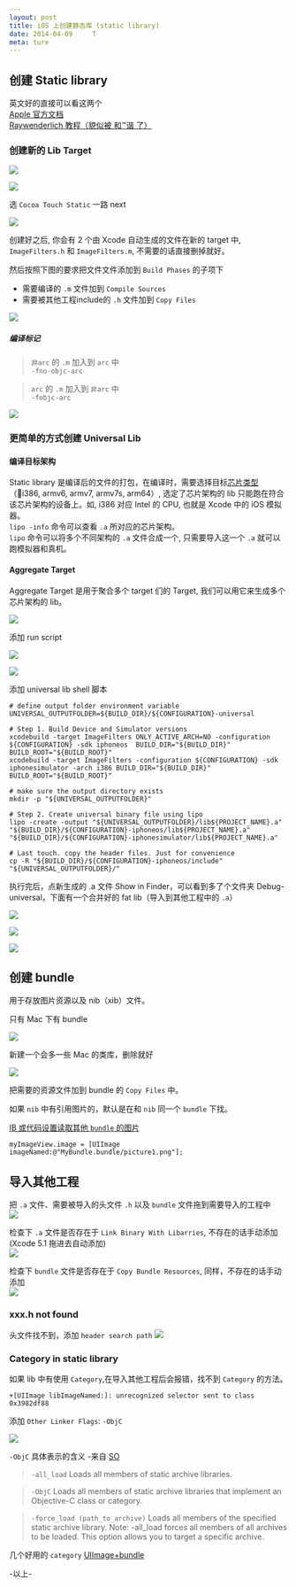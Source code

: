 ```yaml
---
layout: post
title: iOS 上创建静态库 (static library)
date: 2014-04-09     T
meta: ture
---
```


## 创建 Static library
英文好的直接可以看这两个  
[Apple 官方文档](https://developer.apple.com/library/ios/technotes/iOSStaticLibraries/Articles/creating.html)  
[Raywenderlich 教程（貌似被 和™谐 了）](http://www.raywenderlich.com/41377/creating-a-static-library-in-ios-tutorial)

### 创建新的 Lib Target
![](../images/blog-images/2014-04-09/new_target.png)

![](../images/blog-images/2014-04-09/new_static_lib_0.png)

选 `Cocoa Touch Static` 一路 next

![](../images/blog-images/2014-04-09/new_static_lib_1.png)

创建好之后, 你会有 2 个由 Xcode 自动生成的文件在新的 target 中, `ImageFilters.h` 和 `ImageFilters.m`, 不需要的话直接删掉就好。    

然后按照下图的要求把文件文件添加到 `Build Phases` 的子项下

* 需要编译的 ` .m ` 文件加到 `Compile Sources`
* 需要被其他工程include的 ` .h ` 文件加到 `Copy Files`

![](../images/blog-images/2014-04-09/compile_setting.png)

##### 编译标记

>`非arc` 的 ` .m ` 加入到 `arc` 中  
`-fno-objc-arc`

>`arc` 的 ` .m ` 加入到 `非arc` 中  
`-fobjc-arc`

![](../images/blog-images/2014-04-09/compile_flag.png)

### 更简单的方式创建 Universal Lib

#### 编译目标架构
Static library 是编译后的文件的打包，在编译时，需要选择目标[芯片类型](http://www.yidianzixun.com/article/news_eaf23f7ff41d4862ecbf0d10441cf5f5?s=1)（i386, armv6, armv7, armv7s, arm64）, 选定了芯片架构的 lib 只能跑在符合该芯片架构的设备上。如, i386 对应 Intel 的 CPU, 也就是 Xcode 中的 iOS 模拟器。  
`lipo -info` 命令可以查看 ` .a ` 所对应的芯片架构。  
`lipo` 命令可以将多个不同架构的 ` .a ` 文件合成一个, 只需要导入这一个 ` .a ` 就可以跑模拟器和真机。

#### Aggregate Target
Aggregate Target 是用于聚合多个 target 们的 Target, 我们可以用它来生成多个芯片架构的 lib。

![](../images/blog-images/2014-04-09/aggregate_target.png)

添加 run script

![](../images/blog-images/2014-04-09/run_script_0.png)

![](../images/blog-images/2014-04-09/run_script_1.png)

添加 universal lib shell 脚本

```
# define output folder environment variable
UNIVERSAL_OUTPUTFOLDER=${BUILD_DIR}/${CONFIGURATION}-universal
 
# Step 1. Build Device and Simulator versions
xcodebuild -target ImageFilters ONLY_ACTIVE_ARCH=NO -configuration ${CONFIGURATION} -sdk iphoneos  BUILD_DIR="${BUILD_DIR}" BUILD_ROOT="${BUILD_ROOT}"
xcodebuild -target ImageFilters -configuration ${CONFIGURATION} -sdk iphonesimulator -arch i386 BUILD_DIR="${BUILD_DIR}" BUILD_ROOT="${BUILD_ROOT}"
 
# make sure the output directory exists
mkdir -p "${UNIVERSAL_OUTPUTFOLDER}"
 
# Step 2. Create universal binary file using lipo
lipo -create -output "${UNIVERSAL_OUTPUTFOLDER}/lib${PROJECT_NAME}.a" "${BUILD_DIR}/${CONFIGURATION}-iphoneos/lib${PROJECT_NAME}.a" "${BUILD_DIR}/${CONFIGURATION}-iphonesimulator/lib${PROJECT_NAME}.a"
 
# Last touch. copy the header files. Just for convenience
cp -R "${BUILD_DIR}/${CONFIGURATION}-iphoneos/include" "${UNIVERSAL_OUTPUTFOLDER}/"
```

执行完后，点新生成的 .a 文件 Show in Finder，可以看到多了个文件夹 Debug-universal，下面有一个合并好的 fat lib（导入到其他工程中的 ` .a `）

![](../images/blog-images/2014-04-09/lib_show_in_finder.png)

![](../images/blog-images/2014-04-09/universal_lib.png)

![](../images/blog-images/2014-04-09/lipo_info_fat_lib.png)

## 创建 bundle
用于存放图片资源以及 nib（xib）文件。

只有 Mac 下有 bundle

![](../images/blog-images/2014-04-09/bundle_0.png)

新建一个会多一些 Mac 的类库，删除就好

![](../images/blog-images/2014-04-09/bundle_1.png)

把需要的资源文件加到 bundle 的 `Copy Files` 中。

如果 `nib` 中有引用图片的，默认是在和 `nib` 同一个 `bundle` 下找。

[IB 或代码设置读取其他 `bundle` 的图片](http://stackoverflow.com/questions/7733565/ios-how-to-use-images-in-custom-bundle-in-interface-builder)

```
myImageView.image = [UIImage imageNamed:@"MyBundle.bundle/picture1.png"];
```

## 导入其他工程
把 ` .a ` 文件、需要被导入的头文件 ` .h ` 以及 `bundle` 文件拖到需要导入的工程中  
![](../images/blog-images/2014-04-09/lib-file-tree.png)  

检查下 ` .a ` 文件是否存在于 `Link Binary With Libarries`, 不存在的话手动添加(Xcode 5.1 拖进去自动添加)  
![](../images/blog-images/2014-04-09/subproject_link.png)

检查下 `bundle` 文件是否存在于 `Copy Bundle Resources`, 同样，不存在的话手动添加   
![](../images/blog-images/2014-04-09/subproject_link_1.png)

### xxx.h not found
头文件找不到，添加 `header search path`
![](../images/blog-images/2014-04-09/header_search_path.png)

### Category in static library

如果 lib 中有使用 `Category`,在导入其他工程后会报错，找不到 `Category` 的方法。

```
+[UIImage libImageNamed:]: unrecognized selector sent to class 0x3982df88
```

添加 `Other Linker Flags`: `-ObjC`

![](../images/blog-images/2014-04-09/other_linker_flag.png)

`-ObjC` 具体表示的含义 -来自 [SO](http://stackoverflow.com/questions/2567498/objective-c-categories-in-static-library)

>`-all_load` Loads all members of static archive libraries.

>`-ObjC` Loads all members of static archive libraries that implement an Objective-C class or category.

>`-force_load (path_to_archive)` Loads all members of the specified static archive library. Note: -all_load forces all members of all archives to be loaded. This option allows you to target a specific archive.

几个好用的 `category`
[UIImage+bundle](https://github.com/AliSoftware/Xcode-Utils/blob/master/LibraryWithRsrc/Demo/Demo2Lib/Classes/UIImage%2BBundle.m)

-以上-
